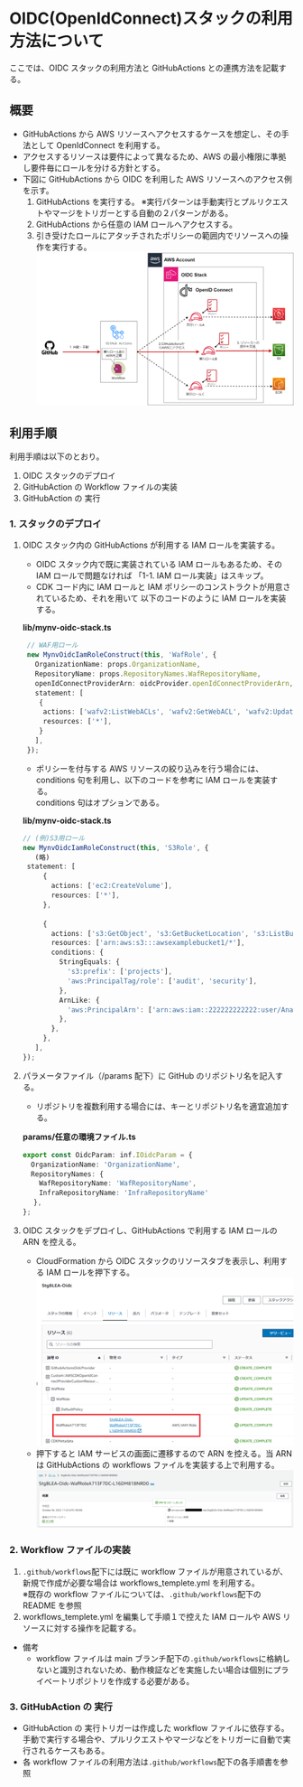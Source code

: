 # OIDC(OpenIdConnect)スタックの利用方法について

ここでは、OIDC スタックの利用方法と GitHubActions との連携方法を記載する。

## 概要

- GitHubActions から AWS リソースへアクセスするケースを想定し、その手法として OpenIdConnect を利用する。
- アクセスするリソースは要件によって異なるため、AWS の最小権限に準拠し要件毎にロールを分ける方針とする。
- 下図に GitHubActions から OIDC を利用した AWS リソースへのアクセス例を示す。
  1. GitHubActions を実行する。
     ※実行パターンは手動実行とプルリクエストやマージをトリガーとする自動の２パターンがある。
  1. GitHubActions から任意の IAM ロールへアクセスする。
  1. 引き受けたロールにアタッチされたポリシーの範囲内でリソースへの操作を実行する。
     ![](./images/OIDC.dio.png)

## 利用手順

利用手順は以下のとおり。

1. OIDC スタックのデプロイ
1. GitHubAction の Workflow ファイルの実装
1. GitHubAction の 実行

### 1. スタックのデプロイ

1. OIDC スタック内の GitHubActions が利用する IAM ロールを実装する。

   - OIDC スタック内で既に実装されている IAM ロールもあるため、その IAM ロールで問題なければ 「1-1. IAM ロール実装」はスキップ。
   - CDK コード内に IAM ロールと IAM ポリシーのコンストラクトが用意されているため、それを用いて 以下のコードのように IAM ロールを実装する。

   **lib/mynv-oidc-stack.ts**

   ```Typescript
    // WAF用ロール
    new MynvOidcIamRoleConstruct(this, 'WafRole', {
      OrganizationName: props.OrganizationName,
      RepositoryName: props.RepositoryNames.WafRepositoryName,
      openIdConnectProviderArn: oidcProvider.openIdConnectProviderArn,
      statement: [
       {
        actions: ['wafv2:ListWebACLs', 'wafv2:GetWebACL', 'wafv2:UpdateWebACL'],
        resources: ['*'],
       }
      ],
    });
   ```

   - ポリシーを付与する AWS リソースの絞り込みを行う場合には、conditions 句を利用し、以下のコードを参考に IAM ロールを実装する。  
     conditions 句はオプションである。

   **lib/mynv-oidc-stack.ts**

   ```Typescript
   // (例)S3用ロール
   new MynvOidcIamRoleConstruct(this, 'S3Role', {
      (略)
    statement: [
        {
          actions: ['ec2:CreateVolume'],
          resources: ['*'],
        },

        {
          actions: ['s3:GetObject', 's3:GetBucketLocation', 's3:ListBucket'],
          resources: ['arn:aws:s3:::awsexamplebucket1/*'],
          conditions: {
            StringEquals: {
              's3:prefix': ['projects'],
              'aws:PrincipalTag/role': ['audit', 'security'],
            },
            ArnLike: {
              'aws:PrincipalArn': ['arn:aws:iam::222222222222:user/Ana', 'arn:aws:iam::222222222222:user/Mary'],
            },
          },
        },
      ],
   });
   ```

1. パラメータファイル（/params 配下）に GitHub のリポジトリ名を記入する。

   - リポジトリを複数利用する場合には、キーとリポジトリ名を適宜追加する。

   **params/任意の環境ファイル.ts**

   ```Typescript
   export const OidcParam: inf.IOidcParam = {
     OrganizationName: 'OrganizationName',
     RepositoryNames: {
       WafRepositoryName: 'WafRepositoryName',
       InfraRepositoryName: 'InfraRepositoryName'
    　},
   };
   ```

1. OIDC スタックをデプロイし、GitHubActions で利用する IAM ロールの ARN を控える。
   - CloudFormation から OIDC スタックのリソースタブを表示し、利用する IAM ロールを押下する。
     ![](./images/OIDC_GitHubActionsRole.png)
   - 押下すると IAM サービスの画面に遷移するので ARN を控える。当 ARN は GitHubActions の workflows ファイルを実装する上で利用する。
     ![](./images/OIDC_GitHubActionsRoleARN.png)

### 2. Workflow ファイルの実装

1. `.github/workflows`配下には既に workflow ファイルが用意されているが、新規で作成が必要な場合は workflows_templete.yml を利用する。  
   ※既存の workflow ファイルについては、`.github/workflows`配下の README を参照
1. workflows_templete.yml を編集して手順１で控えた IAM ロールや AWS リソースに対する操作を記載する。

- 備考
  - workflow ファイルは main ブランチ配下の`.github/workflows`に格納しないと識別されないため、動作検証などを実施したい場合は個別にプライベートリポジトリを作成する必要がある。

### 3. GitHubAction の 実行

- GitHubAction の 実行トリガーは作成した workflow ファイルに依存する。手動で実行する場合や、プルリクエストやマージなどをトリガーに自動で実行されるケースもある。
- 各 workflow ファイルの利用方法は`.github/workflows`配下の各手順書を参照
